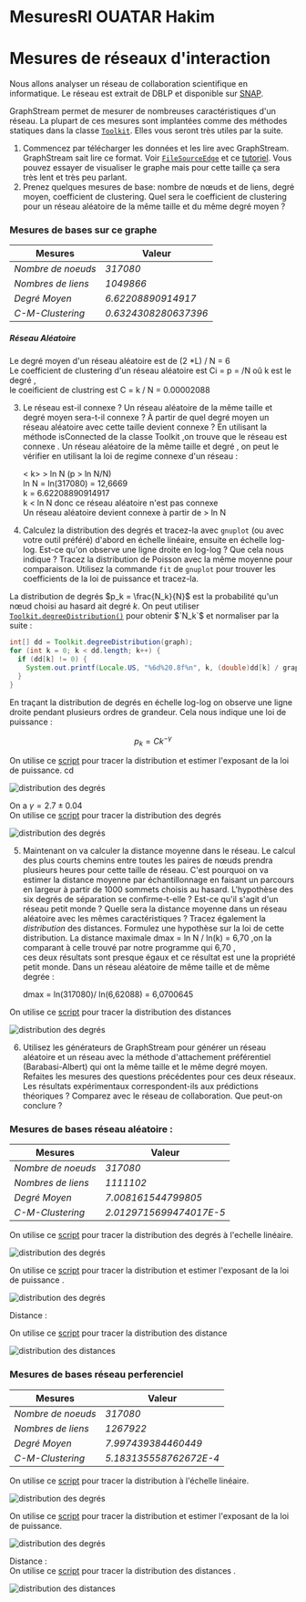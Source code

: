 # MesuresRI OUATAR Hakim

# Mesures de réseaux d'interaction

Nous allons analyser un réseau de collaboration scientifique en informatique. Le réseau est extrait de DBLP et disponible sur [SNAP](https://snap.stanford.edu/data/com-DBLP.html).

GraphStream permet de mesurer de nombreuses caractéristiques d'un réseau. La plupart de ces mesures sont implantées comme des méthodes statiques dans la classe [`Toolkit`](https://data.graphstream-project.org/api/gs-algo/current/org/graphstream/algorithm/Toolkit.html). Elles vous seront très utiles par la suite.

1. Commencez par télécharger les données et les lire avec GraphStream. GraphStream sait lire ce format. Voir [`FileSourceEdge`](https://data.graphstream-project.org/api/gs-core/current/org/graphstream/stream/file/FileSourceEdge.html) et ce [tutoriel](http://graphstream-project.org/doc/Tutorials/Reading-files-using-FileSource/). Vous pouvez essayer de visualiser le graphe mais pour cette taille ça sera très lent et très peu parlant.
2. Prenez quelques mesures de base: nombre de nœuds et de liens, degré moyen, coefficient de clustering. Quel sera le coefficient de clustering pour un réseau aléatoire de la même taille et du même degré moyen ?

### Mesures de bases sur ce graphe    

|Mesures|Valeur|
|--|--|
*Nombre de noeuds* | *317080*|
*Nombres de liens* | *1049866*|
*Degré Moyen* | *6.62208890914917*|
*C-M-Clustering* | *0.6324308280637396*|


##### Réseau Aléatoire

Le degré moyen  d'un réseau aléatoire est de  (2 *L) / N = 6   
Le coefficient de clustering d'un réseau aléatoire  est Ci = p = <k>/N oû k est le degré ,    
le coeificient de clustring est C = k / N =  0.00002088

3. Le réseau est-il connexe ? Un réseau aléatoire de la même taille et degré moyen sera-t-il connexe ? À partir de quel degré moyen un réseau aléatoire avec cette taille devient connexe ?
   En utilisant la méthode isConnected de la classe Toolkit ,on trouve que le réseau est connexe . Un réseau aléatoire de la même taille et degré , on peut le vérifier en utilisant la  loi de regime connexe d'un réseau :  
 
   < k> > ln N (p > ln N/N)   
   ln N = ln(317080) = 12,6669    
   k = 6.62208890914917    
   k < ln N  donc ce réseau aléatoire n'est pas connexe     
   Un réseau aléatoire devient connexe à partir de <k> > ln N   
4.  Calculez la distribution des degrés et tracez-la avec `gnuplot` (ou avec votre outil préféré) d'abord en échelle linéaire, ensuite en échelle log-log. Est-ce qu'on observe une ligne droite en log-log ? Que cela nous indique ? Tracez la distribution de Poisson avec la même moyenne pour comparaison. Utilisez la commande `fit` de `gnuplot` pour trouver les coefficients de la loi de puissance et tracez-la.

La distribution de degrés $`p_k = \frac{N_k}{N}`$ est la probabilité qu'un nœud choisi au hasard ait degré $`k`$. On peut utiliser [`Toolkit.degreeDistribution()`](https://data.graphstream-project.org/api/gs-algo/current/org/graphstream/algorithm/Toolkit.html#degreeDistribution(org.graphstream.graph.Graph)) pour obtenir $`N_k`$ et normaliser par la suite :

 ```java
 int[] dd = Toolkit.degreeDistribution(graph);
 for (int k = 0; k < dd.length; k++) {
   if (dd[k] != 0) {
     System.out.printf(Locale.US, "%6d%20.8f%n", k, (double)dd[k] / graph.getNodeCount());
   }
 }
 ```

En traçant la distribution de degrés en échelle log-log on observe une ligne droite pendant plusieurs ordres de grandeur. Cela nous indique une loi de puissance :

 ```math
 p_k = C k^{-\gamma}
 ```
On utilise ce [script](./Result/DBLP/plot_dd_dblp_log.gnuplot) pour tracer la distribution et estimer l'exposant de la loi de puissance.     cd

![distribution des degrés](./Result/DBLP/dd_dblp_log.png)

On a $`\gamma = 2.7 \pm 0.04`$  
On utilise ce [script](./Result/DBLP/plot_dd_dblp_lin.gnuplot) pour tracer la distribution des degrés

![distribution des degrés](./Result/DBLP/dd_dblp_lineaire.png)

5. Maintenant on va calculer la distance moyenne dans le réseau. Le calcul des plus courts chemins entre toutes les paires de nœuds prendra plusieurs heures pour cette taille de réseau. C'est pourquoi on va estimer la distance moyenne par échantillonnage en faisant un parcours en largeur à partir de 1000 sommets choisis au hasard. L'hypothèse des six degrés de séparation se confirme-t-elle ? Est-ce qu'il s'agit d'un réseau petit monde ? Quelle sera la distance moyenne dans un réseau aléatoire avec les mêmes caractéristiques ? Tracez également la *distribution* des distances. Formulez une hypothèse sur la loi de cette distribution.
   La distance maximale dmax = ln N / ln(k)  = 6,70 ,on la comparant à celle trouvé par notre programme qui 6,70 ,    
   ces deux résultats sont presque égaux et  ce résultat est une la propriété petit monde.
   Dans un réseau aléatoire de même taille et de même degrée :

   dmax = ln(317080)/ ln(6,62088) = 6,0700645


On utilise ce [script](./Result/DBLP/distance.gnuplot) pour tracer la distribution des distances

![distribution des degrés](./Result/DBLP/distance.png) 

6. Utilisez les générateurs de GraphStream pour générer un réseau aléatoire et un réseau avec la méthode d'attachement préférentiel (Barabasi-Albert) qui ont la même taille et le même degré moyen. Refaites les mesures des questions précédentes pour ces deux réseaux. Les résultats expérimentaux correspondent-ils aux prédictions théoriques ? Comparez avec le réseau de collaboration. Que peut-on conclure ?


### Mesures de bases réseau aléatoire    :     

|Mesures|Valeur|
|--|--|
*Nombre de noeuds* | *317080*|
*Nombres de liens* | *1111102*|
*Degré Moyen* | *7.008161544799805*|
*C-M-Clustering* | *2.0129715699474017E-5*|

On utilise ce [script](./Result/Random/plot_random_lin.gnuplot) pour tracer la distribution des degrés à l'echelle linéaire.

![distribution des degrés](./Result/Random/dd_random_lin.png)


On utilise ce [script](./Result/Random/plot_random_log.gnuplot) pour tracer la distribution  et estimer l'exposant de la loi de puissance .

![distribution des degrés](./Result/Random/dd_random_log.png)

Distance :

On utilise ce [script](./Result/Random/plot_disdes_random.gnuplot) pour tracer la distribution des distance

![distribution des distances](./Result/Random/distance.png)      

### Mesures de bases réseau perferenciel   

|Mesures|Valeur|
|--|--|
*Nombre de noeuds* | *317080*|
*Nombres de liens* | *1267922*|
*Degré Moyen* | *7.997439384460449*|
*C-M-Clustering* | *5.183135558762672E-4*|


On utilise ce [script](./Result/Perferenciel/plot_perferenciel_lin.gnuplot) pour tracer la distribution à l'échelle linéaire.

![distribution des degrés](./Result/Perferenciel/dd_perferenciel_lin.png)


On utilise ce [script](./Result/Perferenciel/plot_perferenciel_log.gnuplot) pour tracer la distribution  et estimer l'exposant de la loi de puissance.

![distribution des degrés](./Result/Perferenciel/dd_perferenciel_log.png)


Distance     :   
On utilise ce [script](./Result/Perferenciel/distance.gnuplot) pour tracer la distribution  des distances .

![distribution des distances](./Result/Perferenciel/distance_perferenciel.png)    